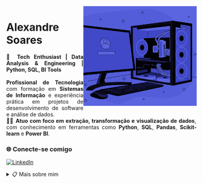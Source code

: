 <img align="right" alt="Foto Alexandre Soares" width="300px" src=".img/pc.jpg">

<h1>Alexandre Soares</h1>

<p align="justify">
🚀 <strong>Tech Enthusiast | Data Analysis & Engineering | Python, SQL, BI Tools</strong><br><br>
<strong>Profissional de Tecnologia</strong> com formação em <strong>Sistemas de Informação</strong> e experiência prática em projetos de desenvolvimento de software e análise de dados.<br>
👨‍💻 <strong>Atuo com foco em extração, transformação e visualização de dados</strong>, com conhecimento em ferramentas como <strong>Python</strong>, <strong>SQL</strong>, <strong>Pandas</strong>, <strong>Scikit-learn</strong> e <strong>Power BI</strong>.
</p>

### 🌐 Conecte-se comigo

[![LinkedIn](https://img.shields.io/badge/-LinkedIn-0A66C2?style=for-the-badge&logo=linkedin&logoColor=white)](https://www.linkedin.com/in/alexandrexsoares/)

<details align="left">
  <summary>📋 Mais sobre mim</summary> 

@@ -33,8 +25,6 @@
  - **Formação:** Sistemas de Informação.<br>
  - **Especialidades:** Desenvolvimento de Software, **Análise de Dados**, **Extração, Transformação e Visualização de Dados**.<br>
  - **Ferramentas e Bibliotecas:** **Python**, **SQL**, **Pandas**, **Scikit-learn**, **Power BI**.<br>
  - **Localização:** São Paulo, Brasil**.<br>
  - **Interesses:** Cientista de Dados, Análise de Dados, Inteligência Artificial e Automação.


</details>